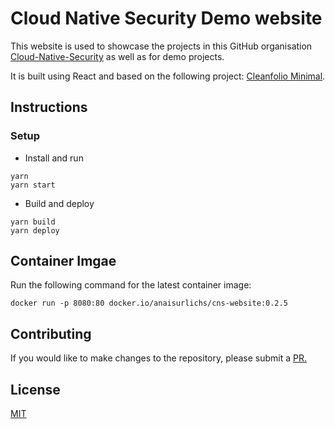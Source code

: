 # Cloud Native Security Demo website

This website is used to showcase the projects in this GitHub organisation [Cloud-Native-Security](https://github.com/Cloud-Native-Security) as well as for demo projects.

It is built using React and based on the following project: [Cleanfolio Minimal](https://github.com/rajshekhar26/cleanfolio-minimal).

## Instructions

### Setup

- Install and run 

```shell
yarn
yarn start
```

- Build and deploy 

```shell
yarn build
yarn deploy
```

## Container Imgae

Run the following command for the latest container image:
```
docker run -p 8080:80 docker.io/anaisurlichs/cns-website:0.2.5
```

## Contributing

If you would like to make changes to the repository, please submit a [PR.](https://github.com/Cloud-Native-Security/website/pulls)

## License

[MIT](https://choosealicense.com/licenses/mit/)
